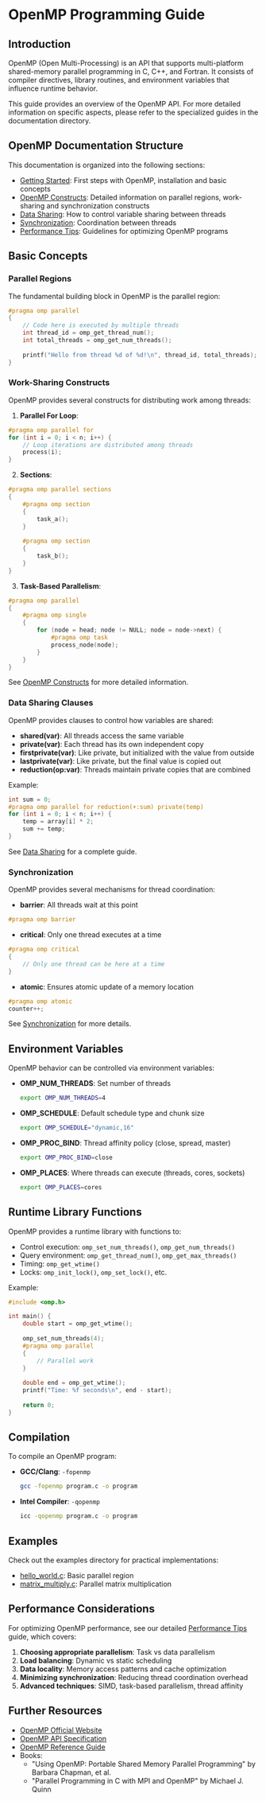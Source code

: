 # OpenMP Programming Guide

## Introduction

OpenMP (Open Multi-Processing) is an API that supports multi-platform shared-memory parallel programming in C, C++, and Fortran. It consists of compiler directives, library routines, and environment variables that influence runtime behavior.

This guide provides an overview of the OpenMP API. For more detailed information on specific aspects, please refer to the specialized guides in the documentation directory.

## OpenMP Documentation Structure

This documentation is organized into the following sections:

- [Getting Started](getting_started.md): First steps with OpenMP, installation and basic concepts
- [OpenMP Constructs](openmp_constructs.md): Detailed information on parallel regions, work-sharing and synchronization constructs
- [Data Sharing](data_sharing.md): How to control variable sharing between threads
- [Synchronization](synchronization.md): Coordination between threads
- [Performance Tips](performance_tips.md): Guidelines for optimizing OpenMP programs

## Basic Concepts

### Parallel Regions

The fundamental building block in OpenMP is the parallel region:

```c
#pragma omp parallel
{
    // Code here is executed by multiple threads
    int thread_id = omp_get_thread_num();
    int total_threads = omp_get_num_threads();
    
    printf("Hello from thread %d of %d!\n", thread_id, total_threads);
}
```

### Work-Sharing Constructs

OpenMP provides several constructs for distributing work among threads:

1. **Parallel For Loop**:
```c
#pragma omp parallel for
for (int i = 0; i < n; i++) {
    // Loop iterations are distributed among threads
    process(i);
}
```

2. **Sections**:
```c
#pragma omp parallel sections
{
    #pragma omp section
    {
        task_a();
    }
    
    #pragma omp section
    {
        task_b();
    }
}
```

3. **Task-Based Parallelism**:
```c
#pragma omp parallel
{
    #pragma omp single
    {
        for (node = head; node != NULL; node = node->next) {
            #pragma omp task
            process_node(node);
        }
    }
}
```

See [OpenMP Constructs](openmp_constructs.md) for more detailed information.

### Data Sharing Clauses

OpenMP provides clauses to control how variables are shared:

- **shared(var)**: All threads access the same variable
- **private(var)**: Each thread has its own independent copy
- **firstprivate(var)**: Like private, but initialized with the value from outside
- **lastprivate(var)**: Like private, but the final value is copied out
- **reduction(op:var)**: Threads maintain private copies that are combined

Example:
```c
int sum = 0;
#pragma omp parallel for reduction(+:sum) private(temp)
for (int i = 0; i < n; i++) {
    temp = array[i] * 2;
    sum += temp;
}
```

See [Data Sharing](data_sharing.md) for a complete guide.

### Synchronization

OpenMP provides several mechanisms for thread coordination:

- **barrier**: All threads wait at this point
```c
#pragma omp barrier
```

- **critical**: Only one thread executes at a time
```c
#pragma omp critical
{
    // Only one thread can be here at a time
}
```

- **atomic**: Ensures atomic update of a memory location
```c
#pragma omp atomic
counter++;
```

See [Synchronization](synchronization.md) for more details.

## Environment Variables

OpenMP behavior can be controlled via environment variables:

- **OMP_NUM_THREADS**: Set number of threads
  ```bash
  export OMP_NUM_THREADS=4
  ```

- **OMP_SCHEDULE**: Default schedule type and chunk size
  ```bash
  export OMP_SCHEDULE="dynamic,16"
  ```

- **OMP_PROC_BIND**: Thread affinity policy (close, spread, master)
  ```bash
  export OMP_PROC_BIND=close
  ```

- **OMP_PLACES**: Where threads can execute (threads, cores, sockets)
  ```bash
  export OMP_PLACES=cores
  ```

## Runtime Library Functions

OpenMP provides a runtime library with functions to:

- Control execution: `omp_set_num_threads()`, `omp_get_num_threads()`
- Query environment: `omp_get_thread_num()`, `omp_get_max_threads()`
- Timing: `omp_get_wtime()`
- Locks: `omp_init_lock()`, `omp_set_lock()`, etc.

Example:
```c
#include <omp.h>

int main() {
    double start = omp_get_wtime();
    
    omp_set_num_threads(4);
    #pragma omp parallel
    {
        // Parallel work
    }
    
    double end = omp_get_wtime();
    printf("Time: %f seconds\n", end - start);
    
    return 0;
}
```

## Compilation

To compile an OpenMP program:

- **GCC/Clang**: `-fopenmp`
  ```bash
  gcc -fopenmp program.c -o program
  ```

- **Intel Compiler**: `-qopenmp`
  ```bash
  icc -qopenmp program.c -o program
  ```

## Examples

Check out the examples directory for practical implementations:

- [hello_world.c](../examples/hello_world.c): Basic parallel region
- [matrix_multiply.c](../benchmarks/matrix_multiply.c): Parallel matrix multiplication

## Performance Considerations

For optimizing OpenMP performance, see our detailed [Performance Tips](performance_tips.md) guide, which covers:

1. **Choosing appropriate parallelism**: Task vs data parallelism
2. **Load balancing**: Dynamic vs static scheduling
3. **Data locality**: Memory access patterns and cache optimization
4. **Minimizing synchronization**: Reducing thread coordination overhead
5. **Advanced techniques**: SIMD, task-based parallelism, thread affinity

## Further Resources

- [OpenMP Official Website](https://www.openmp.org/)
- [OpenMP API Specification](https://www.openmp.org/specifications/)
- [OpenMP Reference Guide](https://www.openmp.org/resources/refguides/)
- Books:
  - "Using OpenMP: Portable Shared Memory Parallel Programming" by Barbara Chapman, et al.
  - "Parallel Programming in C with MPI and OpenMP" by Michael J. Quinn
